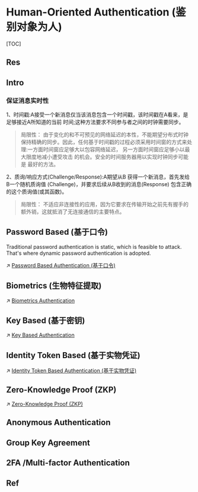 # Human-Oriented Authentication (鉴别对象为人)

[TOC]



## Res


## Intro
### 保证消息实时性
1、时间戳:A接受一个新消息仅当该消息包含一个时间戳，该时间戳在A看来，是足够接近A所知道的当前 时间;这种方法要求不同参与者之间的时钟需要同步。

> 局限性： 由于变化的和不可预见的网络延迟的本性，不能期望分布式时钟保持精确的同步。因此，任何基于时间戳的过程必须采用时间窗的方式来处理:一方面时间窗应足够大以包容网络延迟， 另一方面时间窗应足够小以最大限度地减小遭受攻击 的机会。安全的时间服务器用以实现时钟同步可能是 最好的方法。


2、质询/响应方式(Challenge/Response):A期望从B 获得一个新消息，首先发给B一个随机质询值 (Challenge)，并要求后续从B收到的消息(Response) 包含正确的这个质询值(或其函数)。

>局限性： 不适应非连接性的应用，因为它要求在传输开始之前先有握手的额外销，这就抵消了无连接通信的主要特点。





## Password Based (基于口令)
Traditional password authentication is static, which is feasible to attack. That's where dynamic password authentication is adopted. 

↗ [Password Based Authentication (基于口令)](Password%20Based%20Authentication%20(基于口令)/Password%20Based%20Authentication%20(基于口令).md)



## Biometrics (生物特征提取)
↗ [Biometrics Authentication](Biometrics%20Authentication%20(基于生物特征信息)/Biometrics%20Authentication.md)



## Key Based (基于密钥)
↗ [Key Based Authentication](Key%20Based%20Authentication%20(基于密码学原理)/Key%20Based%20Authentication.md)



## Identity Token Based (基于实物凭证)
↗ [Identity Token Based Authentication (基于实物凭证)](Identity%20Token%20Based%20Authentication%20(基于实物凭证)/Identity%20Token%20Based%20Authentication%20(基于实物凭证).md)



## Zero-Knowledge Proof (ZKP)
↗ [Zero-Knowledge Proof (ZKP)](Zero-Knowledge%20Proof%20(ZKP)/Zero-Knowledge%20Proof%20(ZKP).md)



## Anonymous Authentication



## Group Key Agreement


## 2FA /Multi-factor Authentication





## Ref

